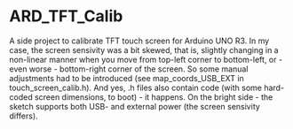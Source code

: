 # ARD_TFT_Calib
 A side project to calibrate TFT touch screen for Arduino UNO R3.
 In my case, the screen sensivity was a bit skewed, that is, slightly changing in a non-linear manner when you move from top-left corner to bottom-left, or - even worse - bottom-right corner of the screen. So some manual adjustments had to be introduced (see map_coords_USB_EXT in touch_screen_calib.h).
 And yes, .h files also contain code (with some hard-coded screen dimensions, to boot) - it happens.
On the bright side - the sketch supports both USB- and external power (the screen sensivity differs).